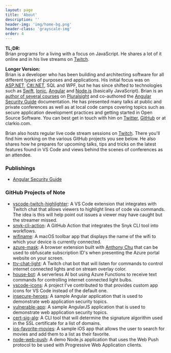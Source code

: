 ```yaml
---
layout: page
title: 'About'
description: ''
header-img: 'img/home-bg.png'
header-class: 'grayscale-img'
order: 4
---
```


**TL;DR:**<br/>
Brian programs for a living with a focus on JavaScript. He shares a lot of it online and in his live streams on <a href="https://twitch.tv/clarkio">Twitch</a>.

**Longer Version:**<br/>
Brian is a developer who has been building and architecting software for all different types of purposes and applications. His initial focus was on <a href="https://www.asp.net/">ASP.NET</a>, <a href="https://www.microsoft.com/net/">C#/.NET</a>, SQL and WPF, but he has since shifted to technologies such as <a href="https://swift.org/getting-started/">Swift</a>, <a href="http://ionicframework.com/">Ionic</a>, <a href="https://angular.io/">Angular</a> and <a href="https://nodejs.org">Node.js</a> (basically JavaScript). Brian is an <a href="https://www.pluralsight.com/authors/brian-clark">author of several courses</a> on <a href="https://www.pluralsight.com/">Pluralsight</a> and co-authored the <a href="https://angular.io/docs/ts/latest/guide/security.html">Angular Security Guide</a> documentation. He has presented many talks at public and private conferences as well as at local code camps covering topics such as secure application development practices and getting started in Open Source Software. You can best get in touch with him on <a href="https://twitter.com/_clarkio">Twitter</a>, <a href="https://github.com/clarkio">GitHub</a> or at clarkio.com.

Brian also hosts regular live code stream sessions on <a href="https://twitch.tv/clarkio">Twitch</a>. There you'll find him working on the various GitHub projects you see below. He also shares how he prepares for upcoming talks, tips and tricks on the latest features found in VS Code and views behind the scenes of conferences as an attendee.

### Publishings

- [Angular Security Guide](https://angular.io/docs/ts/latest/guide/security.html)

### GitHub Projects of Note

- [vscode-twitch-highlighter](https://github.com/clarkio/vscode-twitch-highlighter): A VS Code extension that integrates with Twitch chat that allows viewers to highlight lines of code via commands. The idea is this will help point out issues a viewer may have caught but the streamer missed.
- [snyk-cli-action](https://github.com/clarkio/snyk-cli-action): A GitHub Action that integrates the Snyk CLI tool into workflows.
- [wifiname](https://github.com/clarkio/macos-wifiname): A macOS toolbar app that displays the name of the wifi to which your device is currently connected.
- [azure-mask](https://github.com/clarkio/azure-mask): A browser extension built with [Anthony Chu](https:twitter.com/nthonychu) that can be used to obfuscate subscription ID's when presenting the Azure portal website on your screen.
- [ttv-chat-light](https://github.com/clarkio/ttv-chat-light): A Twitch chat bot that will listen for commands to control internet connected lights and on stream overlay color.
- [house-bot](https://github.com/clarkio/house-bot): A serverless AI bot using Azure Functions to receive text commands for controlling internet connected light bulbs.
- [vscode-icons](https://github.com/dhanishgajjar/vscode-icons): A project I've contributed to that provides custom app icons for VS Code instead of the default one.
- [insecure-heroes](https://github.com/Azure-Samples/angular-cosmosdb/tree/insecure-heroes): A sample Angular application that is used to demonstrate web application security topics.
- [vulnerable-app](https://github.com/clarkio/vulnerable-app): A sample AngularJS application that is used to demonstrate web application security topics.
- [cert-sig-alg](https://github.com/clarkio/cert-sig-alg): A CLI tool that will determine the signature algorithm used in the SSL certificate for a list of domains.
- [ios-favorite-movies](https://github.com/clarkio/ios-favorite-movies): A sample iOS app that allows the user to search for movies and add them to a list as their favorite.
- [node-web-push](https://github.com/clarkio/node-web-push): A demo Node.js application that uses the Web Push protocol to be used with Progressive Web Application clients.
